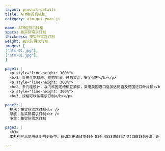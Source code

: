 ```yaml
---
layout: product-details
title: ATM柜员机钱柜
category: atm-gui-yuan-ji

name: ATM柜员机钱柜
specs: 按实际需求订制
thickness: 按实际需求订制
weight: 按实际需求订制
images: [
["atm-01.jpg"],
["atm-01.jpg"],
]

page1: |
  <p style="line-height: 300%">
  <b>1、采用全钢材质，结构牢固，开启灵活，安全保密</b></p>
  <p style="line-height: 300%">
  <b>2、多门栓设计，与门框固定槽相互紧扣，采用美国进口洛加达码盘及德国进口叶片锁</b></p>
  <p style="line-height: 300%">
  <b>3、规格可以按需求订制</b></p>

page2: |
  规格：按实际需求订制<br />
  厚度：按实际需求订制<br />
  净重：按实际需求订制

page3: |
  <h3>
  本系列产品使用说明书更新中，有如需要请致电400-830-4555或0757-22308180咨询，谢谢！</h3>

---
```

